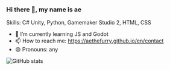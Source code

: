 ### Hi there 👋, my name is ae

Skills: C# Unity, Python, Gamemaker Studio 2, HTML, CSS

- 🌱 I’m currently learning JS and Godot 
- 📫 How to reach me: https://aethefurry.github.io/en/contact
- 😄 Pronouns: any 

![GitHub stats](https://github-readme-stats.vercel.app/api?username=aethefurry&show_icons=true)  


